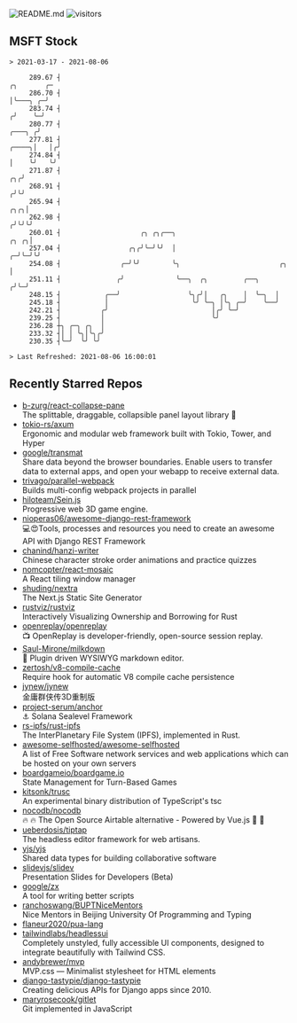 ![README.md](https://github.com/Gerhut/Gerhut/workflows/README.md/badge.svg)
![visitors](https://visitors.vercel.app/Gerhut/Gerhut?token=8cf69d1f6813d272ef062726b6070c9be4ff72038cfe5a7ded7384a8da65d866)

## MSFT Stock

```
> 2021-03-17 - 2021-08-06

     289.67 ┤                                                                                        ╭╮       ╭─ 
     286.70 ┤                                                                                        │╰───╮ ╭─╯  
     283.74 ┤                                                                                       ╭╯    ╰─╯    
     280.77 ┤                                                                                ╭───╮ ╭╯            
     277.81 ┤                                                                          ╭────╮│   │╭╯             
     274.84 ┤                                                                          │    ╰╯   ╰╯              
     271.87 ┤                                                                       ╭╮╭╯                         
     268.91 ┤                                                                      ╭╯╰╯                          
     265.94 ┤                                                                  ╭╮╭╮│                             
     262.98 ┤                                                                 ╭╯╰╯╰╯                             
     260.01 ┤                    ╭╮ ╭╮╭──╮                               ╭╮ ╭╮│                                  
     257.04 ┤                 ╭╮╭╯╰─╯╰╯  │                             ╭─╯╰─╯╰╯                                  
     254.08 ┤               ╭─╯╰╯        ╰╮                         ╭╮ │                                         
     251.11 ┤              ╭╯             ╰──╮  ╭╮         ╭──╮    ╭╯╰─╯                                         
     248.15 ┤           ╭──╯                 ╰╮╭╯│   ╭╮    │  ╰─╮  │                                             
     245.18 ┤           │                     ╰╯ ╰─╮ │╰╮ ╭─╯    ╰──╯                                             
     242.21 ┤          ╭╯                          │╭╯ ╰─╯                                                       
     239.25 ┤          │                           ╰╯                                                            
     236.28 ┼╮ ╭─╮ ╭╮  │                                                                                         
     233.32 ┤│ │ ╰╮│╰╮╭╯                                                                                         
     230.35 ┤╰─╯  ╰╯ ╰╯                                                                                          

> Last Refreshed: 2021-08-06 16:00:01
```

## Recently Starred Repos

- [b-zurg/react-collapse-pane](https://github.com/b-zurg/react-collapse-pane)  
  The splittable, draggable, collapsible panel layout library 🎉
- [tokio-rs/axum](https://github.com/tokio-rs/axum)  
  Ergonomic and modular web framework built with Tokio, Tower, and Hyper
- [google/transmat](https://github.com/google/transmat)  
  Share data beyond the browser boundaries. Enable users to transfer data to external apps, and open your webapp to receive external data.
- [trivago/parallel-webpack](https://github.com/trivago/parallel-webpack)  
  Builds multi-config webpack projects in parallel
- [hiloteam/Sein.js](https://github.com/hiloteam/Sein.js)  
  Progressive web 3D game engine.
- [nioperas06/awesome-django-rest-framework](https://github.com/nioperas06/awesome-django-rest-framework)  
   💻😍Tools, processes and resources you need to create an awesome API with Django REST Framework
- [chanind/hanzi-writer](https://github.com/chanind/hanzi-writer)  
  Chinese character stroke order animations and practice quizzes
- [nomcopter/react-mosaic](https://github.com/nomcopter/react-mosaic)  
  A React tiling window manager
- [shuding/nextra](https://github.com/shuding/nextra)  
  The Next.js Static Site Generator
- [rustviz/rustviz](https://github.com/rustviz/rustviz)  
  Interactively Visualizing Ownership and Borrowing for Rust
- [openreplay/openreplay](https://github.com/openreplay/openreplay)  
  :tv: OpenReplay is developer-friendly, open-source session replay.
- [Saul-Mirone/milkdown](https://github.com/Saul-Mirone/milkdown)  
  🍼 Plugin driven WYSIWYG  markdown editor.
- [zertosh/v8-compile-cache](https://github.com/zertosh/v8-compile-cache)  
  Require hook for automatic V8 compile cache persistence
- [jynew/jynew](https://github.com/jynew/jynew)  
  金庸群侠传3D重制版
- [project-serum/anchor](https://github.com/project-serum/anchor)  
  ⚓ Solana Sealevel Framework
- [rs-ipfs/rust-ipfs](https://github.com/rs-ipfs/rust-ipfs)  
  The InterPlanetary File System (IPFS), implemented in Rust.
- [awesome-selfhosted/awesome-selfhosted](https://github.com/awesome-selfhosted/awesome-selfhosted)  
  A list of Free Software network services and web applications which can be hosted on your own servers
- [boardgameio/boardgame.io](https://github.com/boardgameio/boardgame.io)  
  State Management for Turn-Based Games
- [kitsonk/trusc](https://github.com/kitsonk/trusc)  
  An experimental binary distribution of TypeScript's tsc
- [nocodb/nocodb](https://github.com/nocodb/nocodb)  
  🔥 🔥  The Open Source Airtable alternative  - Powered by Vue.js 🚀 🚀  
- [ueberdosis/tiptap](https://github.com/ueberdosis/tiptap)  
  The headless editor framework for web artisans.
- [yjs/yjs](https://github.com/yjs/yjs)  
  Shared data types for building collaborative software
- [slidevjs/slidev](https://github.com/slidevjs/slidev)  
  Presentation Slides for Developers (Beta)
- [google/zx](https://github.com/google/zx)  
  A tool for writing better scripts
- [ranchoswang/BUPTNiceMentors](https://github.com/ranchoswang/BUPTNiceMentors)  
  Nice Mentors in Beijing University Of Programming and Typing 
- [flaneur2020/pua-lang](https://github.com/flaneur2020/pua-lang)  
- [tailwindlabs/headlessui](https://github.com/tailwindlabs/headlessui)  
  Completely unstyled, fully accessible UI components, designed to integrate beautifully with Tailwind CSS.
- [andybrewer/mvp](https://github.com/andybrewer/mvp)  
  MVP.css — Minimalist stylesheet for HTML elements
- [django-tastypie/django-tastypie](https://github.com/django-tastypie/django-tastypie)  
  Creating delicious APIs for Django apps since 2010.
- [maryrosecook/gitlet](https://github.com/maryrosecook/gitlet)  
  Git implemented in JavaScript
